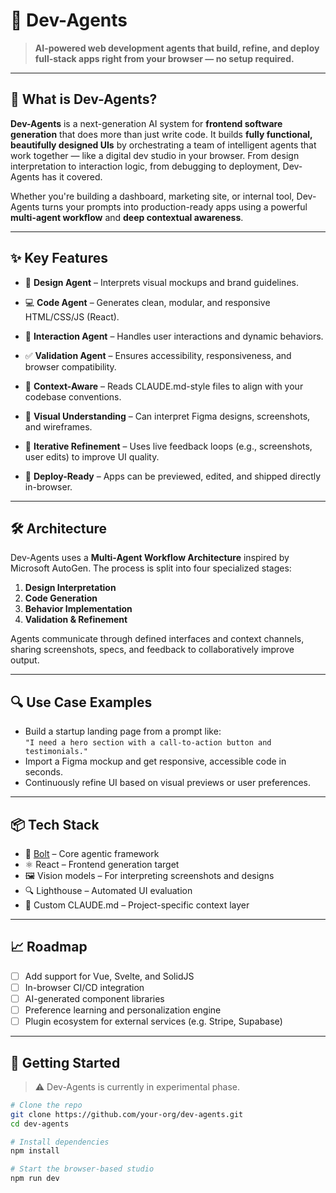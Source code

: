 # 🚀 Dev-Agents

> **AI-powered web development agents that build, refine, and deploy full-stack apps right from your browser — no setup required.**

---

## 🧠 What is Dev-Agents?

**Dev-Agents** is a next-generation AI system for **frontend software generation** that does more than just write code. It builds **fully functional, beautifully designed UIs** by orchestrating a team of intelligent agents that work together — like a digital dev studio in your browser. From design interpretation to interaction logic, from debugging to deployment, Dev-Agents has it covered.

Whether you're building a dashboard, marketing site, or internal tool, Dev-Agents turns your prompts into production-ready apps using a powerful **multi-agent workflow** and **deep contextual awareness**.

---

## ✨ Key Features

- 🎨 **Design Agent** – Interprets visual mockups and brand guidelines.
- 💻 **Code Agent** – Generates clean, modular, and responsive HTML/CSS/JS (React).
- 🔄 **Interaction Agent** – Handles user interactions and dynamic behaviors.
- ✅ **Validation Agent** – Ensures accessibility, responsiveness, and browser compatibility.

- 📄 **Context-Aware** – Reads CLAUDE.md-style files to align with your codebase conventions.
- 🧠 **Visual Understanding** – Can interpret Figma designs, screenshots, and wireframes.
- 🔁 **Iterative Refinement** – Uses live feedback loops (e.g., screenshots, user edits) to improve UI quality.
- 🚀 **Deploy-Ready** – Apps can be previewed, edited, and shipped directly in-browser.

---

## 🛠 Architecture

Dev-Agents uses a **Multi-Agent Workflow Architecture** inspired by Microsoft AutoGen. The process is split into four specialized stages:

1. **Design Interpretation**
2. **Code Generation**
3. **Behavior Implementation**
4. **Validation & Refinement**

Agents communicate through defined interfaces and context channels, sharing screenshots, specs, and feedback to collaboratively improve output.

---

## 🔍 Use Case Examples

- Build a startup landing page from a prompt like:  
  `"I need a hero section with a call-to-action button and testimonials."`
- Import a Figma mockup and get responsive, accessible code in seconds.
- Continuously refine UI based on visual previews or user preferences.

---

## 📦 Tech Stack

- 🧬 [Bolt](https://github.com/microsoft/autogen) – Core agentic framework
- ⚛️ React – Frontend generation target
- 🖼️ Vision models – For interpreting screenshots and designs
- 🔍 Lighthouse – Automated UI evaluation
- 🧰 Custom CLAUDE.md – Project-specific context layer

---

## 📈 Roadmap

- [ ] Add support for Vue, Svelte, and SolidJS
- [ ] In-browser CI/CD integration
- [ ] AI-generated component libraries
- [ ] Preference learning and personalization engine
- [ ] Plugin ecosystem for external services (e.g. Stripe, Supabase)

---

## 🧪 Getting Started

> ⚠️ Dev-Agents is currently in experimental phase.

```bash
# Clone the repo
git clone https://github.com/your-org/dev-agents.git
cd dev-agents

# Install dependencies
npm install

# Start the browser-based studio
npm run dev
```
